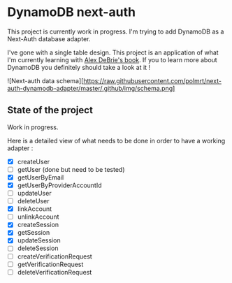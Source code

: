 # DynamoDB next-auth

This project is currently work in progress. I'm trying to add DynamoDB as a Next-Auth database adapter.

I've gone with a single table design. This project is an application of what I'm currently learning with [Alex DeBrie's book](https://www.dynamodbbook.com/). If you to learn more about DynamoDB you definitely should take a look at it !

![Next-auth data schema][https://raw.githubusercontent.com/polmrt/next-auth-dynamodb-adapter/master/.github/img/schema.png]

## State of the project

Work in progress.

Here is a detailed view of what needs to be done in order to have a working adapter :

- [x] createUser
- [ ] getUser (done but need to be tested)
- [x] getUserByEmail
- [x] getUserByProviderAccountId
- [ ] updateUser
- [ ] deleteUser
- [x] linkAccount
- [ ] unlinkAccount
- [x] createSession
- [x] getSession
- [x] updateSession
- [ ] deleteSession
- [ ] createVerificationRequest
- [ ] getVerificationRequest
- [ ] deleteVerificationRequest
